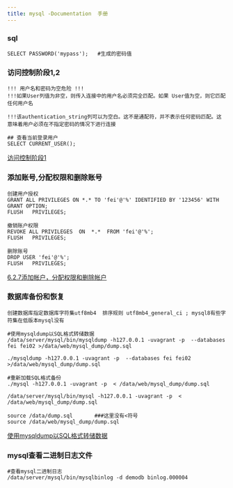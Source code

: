 ```yaml
---
title: mysql -Documentation  手册
---
```


###  sql

```mysql
SELECT PASSWORD('mypass');   #生成的密码值
```

### 访问控制阶段1,2

```mysql
!!! 用户名和密码为空危险 !!!
!!!如果User列值为非空，则传入连接中的用户名必须完全匹配。如果 User值为空，则它匹配任何用户名

!!!该authentication_string列可以为空白。这不是通配符，并不表示任何密码匹配。这意味着用户必须在不指定密码的情况下进行连接

## 查看当前登录用户
SELECT CURRENT_USER();
```

 [访问控制阶段1](https://dev.mysql.com/doc/refman/5.7/en/connection-access.html "访问控制阶段1")

### 添加账号,分配权限和删除账号

```mysql
创建用户授权
GRANT ALL PRIVILEGES ON *.* TO 'fei'@'%' IDENTIFIED BY '123456' WITH GRANT OPTION;   
FLUSH   PRIVILEGES;

撤销账户权限
REVOKE ALL PRIVILEGES  ON  *.*  FROM 'fei'@'%';
FLUSH   PRIVILEGES;

删除账号
DROP USER 'fei'@'%';
FLUSH   PRIVILEGES;
```

 [6.2.7添加帐户，分配权限和删除帐户](https://dev.mysql.com/doc/refman/5.7/en/creating-accounts.html "6.2.7添加帐户，分配权限和删除帐户")

### 数据库备份和恢复

```
创建数据库指定数据库字符集utf8mb4  排序规则 utf8mb4_general_ci ; mysql8有些字符集在低版本mysql没有

#使用mysqldump以SQL格式转储数据
/data/server/mysql/bin/mysqldump -h127.0.0.1 -uvagrant -p  --databases fei fei02 >/data/web/mysql_dump/dump.sql

./mysqldump -h127.0.0.1 -uvagrant -p  --databases fei fei02 >/data/web/mysql_dump/dump.sql

#重新加载SQL格式备份
./mysql -h127.0.0.1 -uvagrant -p  < /data/web/mysql_dump/dump.sql

/data/server/mysql/bin/mysql -h127.0.0.1 -uvagrant -p  < /data/web/mysql_dump/dump.sql

source /data/dump.sql       ###这里没有<符号
source /data/web/mysql_dump/dump.sql
```

 [使用mysqldump以SQL格式转储数据](https://dev.mysql.com/doc/refman/5.7/en/mysqldump-sql-format.html"使用mysqldump以SQL格式转储数据")

### mysql查看二进制日志文件

```
#查看mysql二进制日志
/data/server/mysql/bin/mysqlbinlog -d demodb binlog.000004
```

